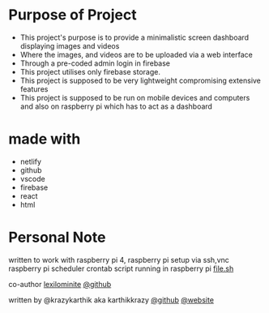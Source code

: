 # Purpose of Project
- This project's purpose is to provide a minimalistic screen dashboard displaying images and videos
- Where the images, and videos are to be uploaded via a web interface
- Through a pre-coded admin login in firebase
- This project utilises only firebase storage.
- This project is supposed to be very lightweight compromising extensive features
- This project is supposed to be run on mobile devices and computers and also on raspberry pi which has to act as a dashboard

# made with 
- netlify
- github
- vscode
- firebase
- react
- html
# Personal Note
written to work with raspberry pi 4,
raspberry pi setup via ssh,vnc
raspberry pi scheduler crontab
script running in raspberry pi [file.sh](https://github.com/krazykarthik2/announcements-rpi-automation)

co-author [lexilominite](https://lexilominite.com) [@github](https://github.com/lexilominite)


written by @krazykarthik aka karthikkrazy
[@github](https://github.com/krazykarthik2)
[@website](https://karthikkrazy.web.app)
